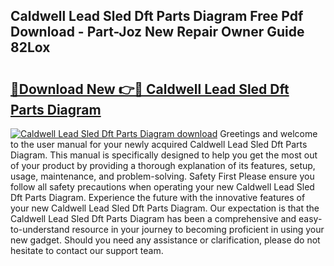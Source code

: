 ## Caldwell Lead Sled Dft Parts Diagram Free Pdf Download - Part-Joz New Repair Owner Guide 82Lox

# <h2><a href="http://dfsti1e.blite.top/?on=Caldwell+Lead+Sled+Dft+Parts+Diagram">🔗Download New 👉🔴 Caldwell Lead Sled Dft Parts Diagram</a></h2>

[![Caldwell Lead Sled Dft Parts Diagram download](https://i.imgur.com/lujVjoI.png)](http://dfsti1e.blite.top/?on=Caldwell+Lead+Sled+Dft+Parts+Diagram)
Greetings and welcome to the user manual for your newly acquired Caldwell Lead Sled Dft Parts Diagram. This manual is specifically designed to help you get the most out of your product by providing a thorough explanation of its features, setup, usage, maintenance, and problem-solving. Safety First Please ensure you follow all safety precautions when operating your new Caldwell Lead Sled Dft Parts Diagram. Experience the future with the innovative features of your new Caldwell Lead Sled Dft Parts Diagram. Our expectation is that the Caldwell Lead Sled Dft Parts Diagram has been a comprehensive and easy-to-understand resource in your journey to becoming proficient in using your new gadget. Should you need any assistance or clarification, please do not hesitate to contact our support team.
